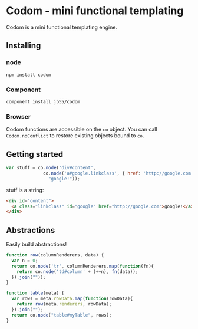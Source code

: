 
# Codom - mini functional templating

Codom is a mini functional templating engine.

## Installing

### node

    npm install codom

### Component

    component install jb55/codom

### Browser

Codom functions are accessible on the `co` object. You can call `Codom.noConflict`
to restore existing objects bound to `co`.


## Getting started

```js
var stuff = co.node('div#content',
              co.node('a#google.linkclass', { href: 'http://google.com' },
                "google!"));
```

stuff is a string:

```html
<div id="content">
  <a class="linkclass" id="google" href="http://google.com">google!</a>
</div>
```

## Abstractions

Easily build abstractions!

```js
function row(columnRenderers, data) {
  var n = 0;
  return co.node('tr', columnRenderers.map(function(fn){
    return co.node('td#column' + (++n), fn(data));
  }).join(""));
}

function table(meta) {
  var rows = meta.rowData.map(function(rowData){
    return row(meta.renderers, rowData);
  }).join("");
  return co.node("table#myTable", rows);
}
``` 

